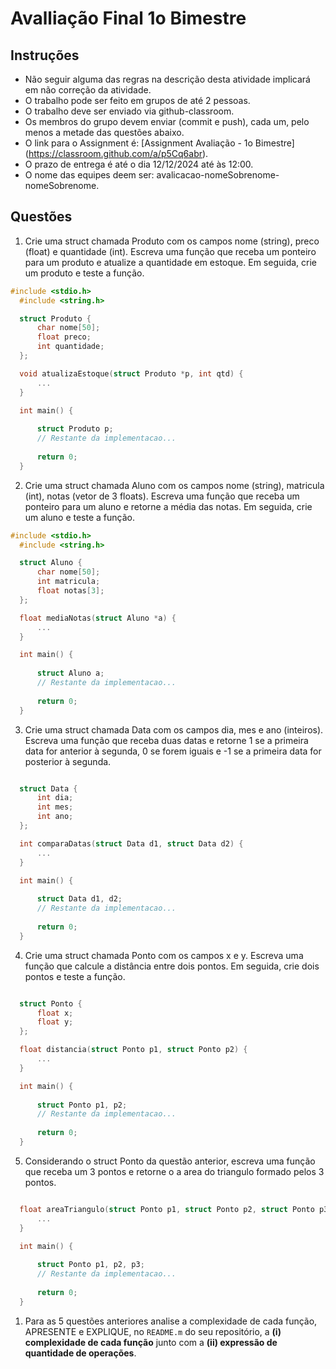 # Avalliação Final 1o Bimestre

## Instruções

- Não seguir alguma das regras na descrição desta atividade implicará em não correção da atividade.
- O trabalho pode ser feito em grupos de até 2 pessoas.
- O trabalho deve ser enviado via github-classroom.
- Os membros do grupo devem enviar (commit e push), cada um, pelo menos a metade das questões abaixo.
- O link para o Assignment é: [Assignment Avaliação - 1o Bimestre] (https://classroom.github.com/a/p5Cq6abr).
- O prazo de entrega é até o dia 12/12/2024 até às 12:00.
- O nome das equipes deem ser: avalicacao-nomeSobrenome-nomeSobrenome.

## Questões

1. Crie uma struct chamada Produto com os campos nome (string), preco (float) e quantidade
(int). Escreva uma função que receba um ponteiro para um produto e atualize a quantidade em
estoque. Em seguida, crie um produto e teste a função.

```c
#include <stdio.h>
  #include <string.h>

  struct Produto {
      char nome[50];
      float preco;
      int quantidade;
  };

  void atualizaEstoque(struct Produto *p, int qtd) {
      ...
  }

  int main() {
      
      struct Produto p;
      // Restante da implementacao...
  
      return 0;
  }
```

2. Crie uma struct chamada Aluno com os campos nome (string), matricula (int), notas (vetor de 3 floats). Escreva uma função que receba um ponteiro para um aluno e retorne a média das notas. Em seguida, crie um aluno e teste a função.

```c
#include <stdio.h>
  #include <string.h>

  struct Aluno {
      char nome[50];
      int matricula;
      float notas[3];
  };

  float mediaNotas(struct Aluno *a) {
      ...
  }

  int main() {
      
      struct Aluno a;
      // Restante da implementacao...
  
      return 0;
  }
```

3. Crie uma struct chamada Data com os campos dia, mes e ano (inteiros). Escreva uma função que receba duas datas e retorne 1 se a primeira data for anterior à segunda, 0 se forem iguais e -1 se a primeira data for posterior à segunda.

```c

  struct Data {
      int dia;
      int mes;
      int ano;
  };

  int comparaDatas(struct Data d1, struct Data d2) {
      ...
  }

  int main() {
      
      struct Data d1, d2;
      // Restante da implementacao...
  
      return 0;
  }
```

4. Crie uma struct chamada Ponto com os campos x e y. Escreva uma função que calcule a distância entre dois pontos. Em seguida, crie dois pontos e teste a função.

```c

  struct Ponto {
      float x;
      float y;
  };

  float distancia(struct Ponto p1, struct Ponto p2) {
      ...
  }

  int main() {
      
      struct Ponto p1, p2;
      // Restante da implementacao...
  
      return 0;
  }
```

5. Considerando o struct Ponto da questão anterior, escreva uma função que receba um 3 pontos e retorne o a area do triangulo formado pelos 3 pontos.

```c

  float areaTriangulo(struct Ponto p1, struct Ponto p2, struct Ponto p3) {
      ...
  }

  int main() {
      
      struct Ponto p1, p2, p3;
      // Restante da implementacao...
  
      return 0;
  }
```

1. Para as 5 questões anteriores analise a complexidade de cada função, APRESENTE e EXPLIQUE, no `README.m` do seu repositório, a **(i) complexidade de cada função** junto com a **(ii) expressão de quantidade de operações**.